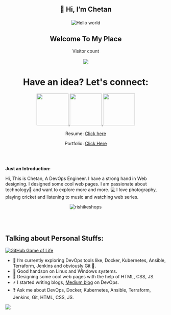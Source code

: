 

<p align="center">

<h2 align="center">
 
 👋 Hi, I’m Chetan 

</h2>
 
 </p>

<p align="center">
 
 
 <img src="https://raw.githubusercontent.com/sagar-viradiya/sagar-viradiya/master/resources/banner.png" alt="Hello world">

 
 <h2 align="center">Welcome To My Place</h2>
</p>





<p align="center"> 
  Visitor count<br>
  <br>
  <img src="https://profile-counter.glitch.me/chetanrakhra/count.svg" />
</p>



<h1 align="center" >Have an idea? Let's connect:</h1>


<div  align="center" gap="20px">
<a href="https://www.linkedin.com/in/chetanrakhra/">
<img width="100px" src="https://img.shields.io/badge/-%2312100E.svg?&logo=linkedin&logoColor=white" />
</a>

 <a href="https://medium.com/@chetxn">
<img  width="100px" src="https://img.shields.io/badge/-%2312100E.svg?&logo=medium&logoColor=white" />
</a>

<a href="https://github.com/chxtan">
<img  width="100px" src="https://img.shields.io/badge/-%2312100E.svg?&logo=github&logoColor=white" />
</a>
</div>


<div align="center">

 Resume: 
<a href="">Click here</a>

Portfolio: 
<a href="https://chxtan.netlify.app/"> Click Here</a>
 
 </div>


<br >
<br />

**Just an Introduction:**

Hi, This is Chetan, A DevOps Engineer. I have a strong hand in Web designing. I designed some cool web pages. I am passionate about technology🚀 and want to explore more and more. 💻 I love photography, playing cricket and listening to music and watching web series.

<p align="center"><img align="center" src="https://github-readme-streak-stats.herokuapp.com/?user=chxtan&" alt="rishikeshops" /></p>

<br >
<br />

## **Talking about Personal Stuffs:**
[![GitHub Game of Life](https://github4life.herokuapp.com/chetanrakhra.gif?z=6)](https://github4life.herokuapp.com/chetanrakhra)

- 👀 I’m currently exploring DevOps tools like, Docker, Kubernetes, Ansible, Terraform, Jenkins and obviously Git 🤠.
- 🌱 Good handson on Linux and Windows systems.                                                                                            
- 👯 Designing some cool web pages with the help of HTML, CSS, JS.
- ⚡️ I started writing blogs, [Medium blog](https://medium.com/@chetxn) on DevOps.
- ❓ Ask me about DevOps, Docker, Kubernetes, Ansible, Terraform, Jenkins, Git, HTML, CSS, JS.

                                                                                               
<img src="https://liveimages.algoworks.com/new-algoworks/wp-content/uploads/2022/04/21121916/gif-integration-deployment-min.gif"></img>
                 

